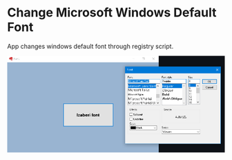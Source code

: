 # Change Microsoft Windows Default Font

App changes windows default font through registry script.

![](https://github.com/stefandrazicstefan/FontChange/blob/master/fontchange.PNG) 
